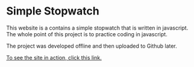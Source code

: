 # Simple Stopwatch
This website is a contains a simple stopwatch that is written in javascript. The whole point of this project is to practice coding in javascript.

The project was developed offline and then uploaded to Github later.

[To see the site in action, click this link.]([https://link](https://freetimefm.github.io/Simple-Stopwatch/))